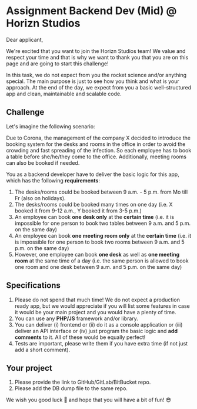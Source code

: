 # Assignment Backend Dev (Mid) @ Horizn Studios

Dear applicant,

We're excited that you want to join the Horizn Studios team!
We value and respect your time and that is why we want to thank you that you are on this page
and are going to start this challenge!

In this task, we do not expect from you the rocket science and/or anything special.
The main purpose is just to see how you think and what is your approach. At the end of the day,
we expect from you a basic well-structured app and clean, maintainable and scalable code.

## Challenge

Let's imagine the following scenario:

Due to Corona, the management of the company X decided to introduce the booking system for the desks and rooms in the office
in order to avoid the crowding and fast spreading of the infection. So each employee has to book a table before she/he/they come to the office. Additionally, meeting rooms can also be booked if needed. 

You as a backend developer have to deliver the basic logic for this app, which has the following **requirements**:

1. The desks/rooms could be booked between 9 a.m. - 5 p.m. from Mo till Fr (also on holidays).
2. The desks/rooms could be booked many times on one day (i.e. X booked it from 9-12 a.m., Y booked it from 3-5 p.m.)
3. An employee can book **one desk only** at the **certain time** 
(i.e. it is impossible for one person to book two tables between 9 a.m. and 5 p.m. on the same day)
4. An employee can book **one meeting room only** at the **certain time**
(i.e. it is impossible for one person to book two rooms between 9 a.m. and 5 p.m. on the same day)
5. However, one employee can book **one desk** as well as **one meeting room** at the same time of a day
(i.e. the same person is allowed to book one room and one desk between 9 a.m. and 5 p.m. on the same day)

## Specifications
1. Please do not spend that much time! We do not expect a production ready app, but we would appreciate if you will list
some features in case it would be your main project and you would have a plenty of time.
2. You can use any **PHP/JS** framework and/or library.
3. You can deliver (i) frontend or (ii) do it as a console application or (iii) deliver an API interface or (iv) just program the basic logic and **add comments** to it.
All of these would be equally perfect!
4. Tests are important, please write them if you have extra time (if not just add a short comment).

## Your project
1. Please provide the link to GitHub/GitLab/BitBucket repo.
2. Please add the DB dump file to the same repo.


We wish you good luck :rocket: and hope that you will have a bit of fun! :sunglasses: